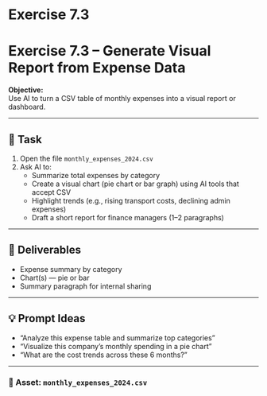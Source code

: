 # Exercise 7.3

# Exercise 7.3 – Generate Visual Report from Expense Data

**Objective:**  
Use AI to turn a CSV table of monthly expenses into a visual report or dashboard.

---

## 📝 Task

1. Open the file `monthly_expenses_2024.csv`
2. Ask AI to:
   - Summarize total expenses by category
   - Create a visual chart (pie chart or bar graph) using AI tools that accept CSV
   - Highlight trends (e.g., rising transport costs, declining admin expenses)
   - Draft a short report for finance managers (1–2 paragraphs)

---

## 🎯 Deliverables

- Expense summary by category
- Chart(s) — pie or bar
- Summary paragraph for internal sharing

---

## 💡 Prompt Ideas

- “Analyze this expense table and summarize top categories”
- “Visualize this company’s monthly spending in a pie chart”
- “What are the cost trends across these 6 months?”

---

### 📁 Asset: `monthly_expenses_2024.csv`


